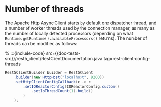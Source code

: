 
# Number of threads

The Apache Http Async Client starts by default one dispatcher thread, and a number of worker threads used by the connection manager, as many as the number of locally detected processors (depending on what `Runtime.getRuntime().availableProcessors()` returns). The number of threads can be modified as follows:

% :::{include-code} src={{doc-tests-src}}/rest5_client/RestClientDocumentation.java tag=rest-client-config-threads
```java
Rest5ClientBuilder builder = Rest5Client
    .builder(new HttpHost("localhost", 9200))
    .setHttpClientConfigCallback(c -> c
        .setIOReactorConfig(IOReactorConfig.custom()
            .setIoThreadCount(1).build()
        )
    );
```
